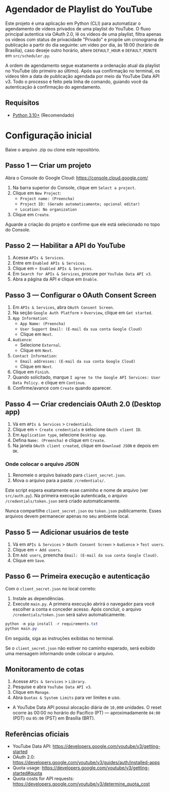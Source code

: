 # Agendador de Playlist do YouTube

Este projeto é uma aplicação em Python (CLI) para automatizar o agendamento de vídeos privados de uma playlist do YouTube. O fluxo principal autentica via OAuth 2.0, lê os vídeos de uma playlist, filtra apenas os vídeos com status de privacidade "Privado" e propõe um cronograma de publicação a partir do dia seguinte: um vídeo por dia, às 18:00 (horário de Brasília), caso deseje outro horário, altere `DEFAULT_HOUR` e `DEFAULT_MINUTE` em `src/scheduler.py`. 

A ordem de agendamento segue exatamente a ordenação atual da playlist no YouTube (do primeiro ao último). Após sua confirmação no terminal, os vídeos têm a data de publicação agendada por meio da YouTube Data API v3. Todo o processo é feito pela linha de comando, guiando você da autenticação à confirmação do agendamento.

## Requisitos

- [Python 3.10+](https://www.python.org/downloads/)  (Recomendado)

# Configuração inicial

Baixe o arquivo .zip ou clone este repositório.

## Passo 1 — Criar um projeto

Abra o Console do Google Cloud: https://console.cloud.google.com/

1. Na barra superior do Console, clique em `Select a project`.
2. Clique em `New Project`:
	- `Project name: (Preencha)`
	- `Project ID: (Gerado automaticamente; opcional editar)`
	- `Location: No organization`
3. Clique em `Create`.

Aguarde a criação do projeto e confirme que ele está selecionado no topo do Console.

## Passo 2 — Habilitar a API do YouTube

1. Acesse `APIs & Services`.
2. Entre em `Enabled APIs & Services`.
3. Clique em `+ Enabled APIs & Services`.
4. Em `Search for APIs & Services`, procure por `YouTube Data API v3`.
5. Abra a página da API e clique em `Enable`.

## Passo 3 — Configurar o OAuth Consent Screen

1. Em `APIs & Services`, abra `OAuth Consent Screen`.
2. Na seção `Google Auth Platform` > `Overview`, clique em `Get started`.
3. `App Information`:
	- `App Name: (Preencha)`
	- `User Support Email: (E-mail da sua conta Google Cloud)`
	- Clique em `Next`.
4. `Audience`:
	- Selecione `External`.
	- Clique em `Next`.
5. `Contact Information`:
	- `Email addresses: (E-mail da sua conta Google Cloud)`
	- Clique em `Next`.
6. Clique em `Finish`.
7. Quando solicitado, marque `I agree to the Google API Services: User Data Policy.` e clique em `Continue`.
8. Confirme/avance com `Create` quando aparecer.

## Passo 4 — Criar credenciais OAuth 2.0 (Desktop app)

1. Vá em `APIs & Services` > `Credentials`.
2. Clique em `+ Create credentials` e selecione `OAuth client ID`.
3. Em `Application type`, selecione `Desktop app`.
4. Defina `Name: (Preencha)` e clique em `Create`.
5. Na janela `OAuth client created`, clique em `Download JSON` e depois em `OK`.

### Onde colocar o arquivo JSON

1. Renomeie o arquivo baixado para `client_secret.json`.
2. Mova o arquivo para a pasta: `/credentials/`.

Este script espera exatamente esse caminho e nome de arquivo (ver `src/auth.py`). Na primeira execução autenticada, o arquivo `/credentials/token.json` será criado automaticamente.

Nunca compartilhe `client_secret.json` ou `token.json` publicamente. Esses arquivos devem permanecer apenas no seu ambiente local.

## Passo 5 — Adicionar usuários de teste

1. Vá em `APIs & Services` > `OAuth Consent Screen` > `Audience` > `Test users`.
2. Clique em `+ Add users`.
3. Em `Add users`, preencha `Email: (E-mail da sua conta Google Cloud)`.
4. Clique em `Save`.

## Passo 6 — Primeira execução e autenticação

Com o `client_secret.json` no local correto:

1. Instale as dependências.
2. Execute `main.py`. A primeira execução abrirá o navegador para você escolher a conta e conceder acesso. Após concluir, o arquivo `/credentials/token.json` será salvo automaticamente.

```powershell
python -m pip install -r requirements.txt
python main.py
```

Em seguida, siga as instruções exibidas no terminal.

Se o `client_secret.json` não estiver no caminho esperado, será exibido uma mensagem informando onde colocar o arquivo.

## Monitoramento de cotas

1. Acesse `APIs & Services` > `Library`.
2. Pesquise e abra `YouTube Data API v3`.
3. Clique em `Manage`.
4. Abra `Quotas & System Limits` para ver limites e uso.

- A YouTube Data API possui alocação diária de `10,000` unidades. O reset ocorre às 00:00 no horário do Pacífico (PT) — aproximadamente `04:00` (PDT) ou `05:00` (PST) em Brasília (BRT).

## Referências oficiais

- YouTube Data API: https://developers.google.com/youtube/v3/getting-started
- OAuth 2.0: https://developers.google.com/youtube/v3/guides/auth/installed-apps
- Quota usage: https://developers.google.com/youtube/v3/getting-started#quota
- Quota costs for API requests: https://developers.google.com/youtube/v3/determine_quota_cost

